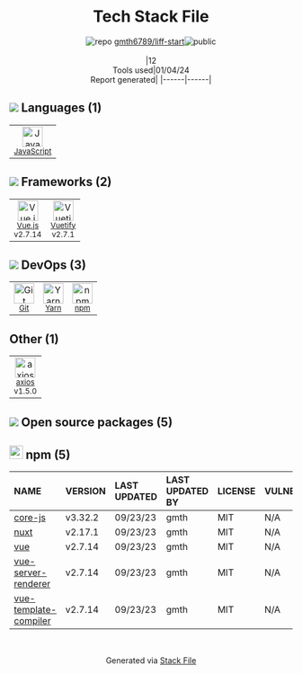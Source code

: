 <!--
&lt;--- Readme.md Snippet without images Start ---&gt;
## Tech Stack
gmth6789/liff-start is built on the following main stack:

- [JavaScript](https://developer.mozilla.org/en-US/docs/Web/JavaScript) – Languages
- [Vue.js](http://vuejs.org/) – Javascript UI Libraries
- [axios](https://github.com/mzabriskie/axios) – Javascript Utilities & Libraries
- [Yarn](https://yarnpkg.com/) – Front End Package Manager
- [Vuetify](https://vuetifyjs.com/) – Front-End Frameworks

Full tech stack [here](/techstack.md)

&lt;--- Readme.md Snippet without images End ---&gt;

&lt;--- Readme.md Snippet with images Start ---&gt;
## Tech Stack
gmth6789/liff-start is built on the following main stack:

- <img width='25' height='25' src='https://img.stackshare.io/service/1209/javascript.jpeg' alt='JavaScript'/> [JavaScript](https://developer.mozilla.org/en-US/docs/Web/JavaScript) – Languages
- <img width='25' height='25' src='https://img.stackshare.io/service/3837/paeckCWC.png' alt='Vue.js'/> [Vue.js](http://vuejs.org/) – Javascript UI Libraries
- <img width='25' height='25' src='https://img.stackshare.io/no-img-open-source.png' alt='axios'/> [axios](https://github.com/mzabriskie/axios) – Javascript Utilities & Libraries
- <img width='25' height='25' src='https://img.stackshare.io/service/5848/44mC-kJ3.jpg' alt='Yarn'/> [Yarn](https://yarnpkg.com/) – Front End Package Manager
- <img width='25' height='25' src='https://img.stackshare.io/service/6163/PzNbCwXH.jpg' alt='Vuetify'/> [Vuetify](https://vuetifyjs.com/) – Front-End Frameworks

Full tech stack [here](/techstack.md)

&lt;--- Readme.md Snippet with images End ---&gt;
-->
<div align="center">

# Tech Stack File
![](https://img.stackshare.io/repo.svg "repo") [gmth6789/liff-start](https://github.com/gmth6789/liff-start)![](https://img.stackshare.io/public_badge.svg "public")
<br/><br/>
|12<br/>Tools used|01/04/24 <br/>Report generated|
|------|------|
</div>

## <img src='https://img.stackshare.io/languages.svg'/> Languages (1)
<table><tr>
  <td align='center'>
  <img width='36' height='36' src='https://img.stackshare.io/service/1209/javascript.jpeg' alt='JavaScript'>
  <br>
  <sub><a href="https://developer.mozilla.org/en-US/docs/Web/JavaScript">JavaScript</a></sub>
  <br>
  <sub></sub>
</td>

</tr>
</table>

## <img src='https://img.stackshare.io/frameworks.svg'/> Frameworks (2)
<table><tr>
  <td align='center'>
  <img width='36' height='36' src='https://img.stackshare.io/service/3837/paeckCWC.png' alt='Vue.js'>
  <br>
  <sub><a href="http://vuejs.org/">Vue.js</a></sub>
  <br>
  <sub>v2.7.14</sub>
</td>

<td align='center'>
  <img width='36' height='36' src='https://img.stackshare.io/service/6163/PzNbCwXH.jpg' alt='Vuetify'>
  <br>
  <sub><a href="https://vuetifyjs.com/">Vuetify</a></sub>
  <br>
  <sub>v2.7.1</sub>
</td>

</tr>
</table>

## <img src='https://img.stackshare.io/devops.svg'/> DevOps (3)
<table><tr>
  <td align='center'>
  <img width='36' height='36' src='https://img.stackshare.io/service/1046/git.png' alt='Git'>
  <br>
  <sub><a href="http://git-scm.com/">Git</a></sub>
  <br>
  <sub></sub>
</td>

<td align='center'>
  <img width='36' height='36' src='https://img.stackshare.io/service/5848/44mC-kJ3.jpg' alt='Yarn'>
  <br>
  <sub><a href="https://yarnpkg.com/">Yarn</a></sub>
  <br>
  <sub></sub>
</td>

<td align='center'>
  <img width='36' height='36' src='https://img.stackshare.io/service/1120/lejvzrnlpb308aftn31u.png' alt='npm'>
  <br>
  <sub><a href="https://www.npmjs.com/">npm</a></sub>
  <br>
  <sub></sub>
</td>

</tr>
</table>

## Other (1)
<table><tr>
  <td align='center'>
  <img width='36' height='36' src='https://img.stackshare.io/no-img-open-source.png' alt='axios'>
  <br>
  <sub><a href="https://github.com/mzabriskie/axios">axios</a></sub>
  <br>
  <sub>v1.5.0</sub>
</td>

</tr>
</table>


## <img src='https://img.stackshare.io/group.svg' /> Open source packages (5)</h2>

## <img width='24' height='24' src='https://img.stackshare.io/service/1120/lejvzrnlpb308aftn31u.png'/> npm (5)

|NAME|VERSION|LAST UPDATED|LAST UPDATED BY|LICENSE|VULNERABILITIES|
|:------|:------|:------|:------|:------|:------|
|[core-js](https://www.npmjs.com/core-js)|v3.32.2|09/23/23|gmth |MIT|N/A|
|[nuxt](https://www.npmjs.com/nuxt)|v2.17.1|09/23/23|gmth |MIT|N/A|
|[vue](https://www.npmjs.com/vue)|v2.7.14|09/23/23|gmth |MIT|N/A|
|[vue-server-renderer](https://www.npmjs.com/vue-server-renderer)|v2.7.14|09/23/23|gmth |MIT|N/A|
|[vue-template-compiler](https://www.npmjs.com/vue-template-compiler)|v2.7.14|09/23/23|gmth |MIT|N/A|

<br/>
<div align='center'>

Generated via [Stack File](https://github.com/marketplace/stack-file)
